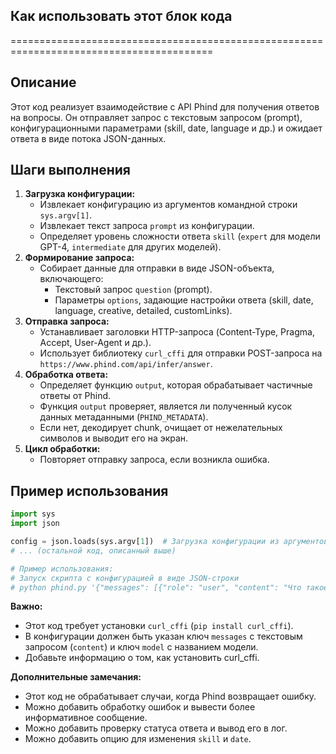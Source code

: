 ## Как использовать этот блок кода
=========================================================================================

Описание
-------------------------
Этот код реализует взаимодействие с API Phind для получения ответов на вопросы. Он отправляет запрос с текстовым запросом (prompt), 
конфигурационными параметрами (skill, date, language и др.) и ожидает ответа в виде потока JSON-данных.

Шаги выполнения
-------------------------
1. **Загрузка конфигурации:** 
    - Извлекает конфигурацию из аргументов командной строки `sys.argv[1]`.
    - Извлекает текст запроса `prompt` из конфигурации.
    - Определяет уровень сложности ответа `skill` (`expert` для модели GPT-4, `intermediate` для других моделей).
2. **Формирование запроса:**
    - Собирает данные для отправки в виде JSON-объекта, включающего:
        - Текстовый запрос `question` (prompt).
        - Параметры `options`, задающие настройки ответа (skill, date, language, creative, detailed, customLinks).
3. **Отправка запроса:**
    - Устанавливает заголовки HTTP-запроса (Content-Type, Pragma, Accept, User-Agent и др.).
    - Использует библиотеку `curl_cffi` для отправки POST-запроса на `https://www.phind.com/api/infer/answer`.
4. **Обработка ответа:**
    - Определяет функцию `output`, которая обрабатывает частичные ответы от Phind.
    - Функция `output` проверяет, является ли полученный кусок данных метаданными (`PHIND_METADATA`).
    - Если нет, декодирует chunk, очищает от нежелательных символов и выводит его на экран.
5. **Цикл обработки:**
    - Повторяет отправку запроса, если возникла ошибка.

Пример использования
-------------------------

```python
import sys
import json

config = json.loads(sys.argv[1])  # Загрузка конфигурации из аргументов командной строки
# ... (остальной код, описанный выше)

# Пример использования:
# Запуск скрипта с конфигурацией в виде JSON-строки
# python phind.py '{"messages": [{"role": "user", "content": "Что такое искусственный интеллект?"}], "model": "gpt-4"}'
```

**Важно:** 
- Этот код требует установки `curl_cffi` (`pip install curl_cffi`).
- В конфигурации должен быть указан ключ `messages` с текстовым запросом (`content`) и ключ `model` с названием модели.
- Добавьте информацию о том, как установить curl_cffi.

**Дополнительные замечания:**
- Этот код не обрабатывает случаи, когда Phind возвращает ошибку.
- Можно добавить обработку ошибок и вывести более информативное сообщение.
- Можно добавить проверку статуса ответа и вывод его в лог.
- Можно добавить опцию для изменения `skill` и `date`.